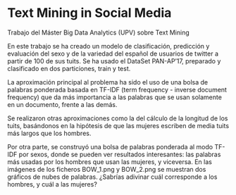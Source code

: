 # Text Mining in Social Media
Trabajo del Máster Big Data Analytics (UPV) sobre Text Mining

En este trabajo se ha creado un modelo de clasificación, predicción y evaluación del sexo y de la variedad del español de usuarios de twitter a partir de 100 de sus tuits. Se ha usado el DataSet PAN-AP’17, preparado y clasificado en dos particiones, train y test. 

La aproximación principal al problema ha sido el uso de una bolsa de palabras ponderada basada en TF-IDF (term frequency - inverse document frequency) que da más importancia a las palabras que se usan solamente en un documento, frente a las demás.

Se realizaron otras aproximaciones como la del cálculo de la longitud de los tuits, basándonos en la hipótesis de que las mujeres escriben de media tuits más largos que los hombres. 

Por otra parte, se construyó una bolsa de palabras ponderada al modo TF-IDF por sexos, donde se pueden ver resultados interesantes: las palabras más usadas por los hombres que usan las mujeres, y viceversa. En las imágenes de los ficheros BOW_1.png y BOW_2.png se muestran dos gráficos de nubes de palabras. ¿Sabrías adivinar cuál corresponde a los hombres, y cuál a las mujeres?
